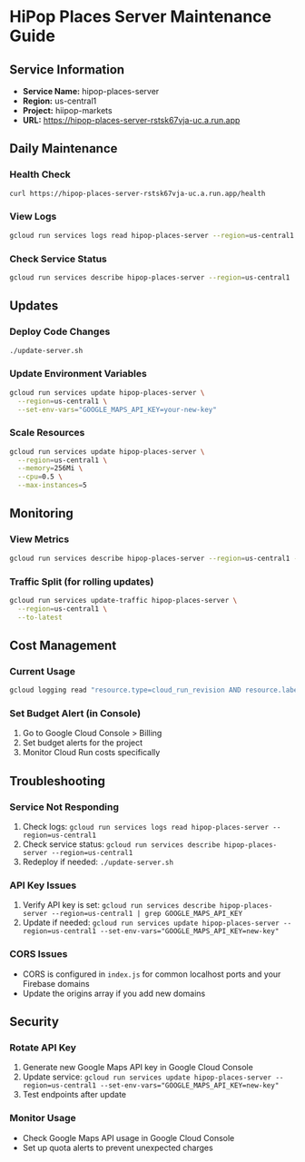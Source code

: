 # HiPop Places Server Maintenance Guide

## Service Information
- **Service Name:** hipop-places-server
- **Region:** us-central1
- **Project:** hiipop-markets
- **URL:** https://hipop-places-server-rstsk67vja-uc.a.run.app

## Daily Maintenance

### Health Check
```bash
curl https://hipop-places-server-rstsk67vja-uc.a.run.app/health
```

### View Logs
```bash
gcloud run services logs read hipop-places-server --region=us-central1 --limit=50
```

### Check Service Status
```bash
gcloud run services describe hipop-places-server --region=us-central1
```

## Updates

### Deploy Code Changes
```bash
./update-server.sh
```

### Update Environment Variables
```bash
gcloud run services update hipop-places-server \
  --region=us-central1 \
  --set-env-vars="GOOGLE_MAPS_API_KEY=your-new-key"
```

### Scale Resources
```bash
gcloud run services update hipop-places-server \
  --region=us-central1 \
  --memory=256Mi \
  --cpu=0.5 \
  --max-instances=5
```

## Monitoring

### View Metrics
```bash
gcloud run services describe hipop-places-server --region=us-central1 --format="table(status.traffic[].latestRevision, status.traffic[].percent)"
```

### Traffic Split (for rolling updates)
```bash
gcloud run services update-traffic hipop-places-server \
  --region=us-central1 \
  --to-latest
```

## Cost Management

### Current Usage
```bash
gcloud logging read "resource.type=cloud_run_revision AND resource.labels.service_name=hipop-places-server" --limit=10 --format="table(timestamp, httpRequest.requestMethod, httpRequest.status)"
```

### Set Budget Alert (in Console)
1. Go to Google Cloud Console > Billing
2. Set budget alerts for the project
3. Monitor Cloud Run costs specifically

## Troubleshooting

### Service Not Responding
1. Check logs: `gcloud run services logs read hipop-places-server --region=us-central1`
2. Check service status: `gcloud run services describe hipop-places-server --region=us-central1`
3. Redeploy if needed: `./update-server.sh`

### API Key Issues
1. Verify API key is set: `gcloud run services describe hipop-places-server --region=us-central1 | grep GOOGLE_MAPS_API_KEY`
2. Update if needed: `gcloud run services update hipop-places-server --region=us-central1 --set-env-vars="GOOGLE_MAPS_API_KEY=new-key"`

### CORS Issues
- CORS is configured in `index.js` for common localhost ports and your Firebase domains
- Update the origins array if you add new domains

## Security

### Rotate API Key
1. Generate new Google Maps API key in Google Cloud Console
2. Update service: `gcloud run services update hipop-places-server --region=us-central1 --set-env-vars="GOOGLE_MAPS_API_KEY=new-key"`
3. Test endpoints after update

### Monitor Usage
- Check Google Maps API usage in Google Cloud Console
- Set up quota alerts to prevent unexpected charges